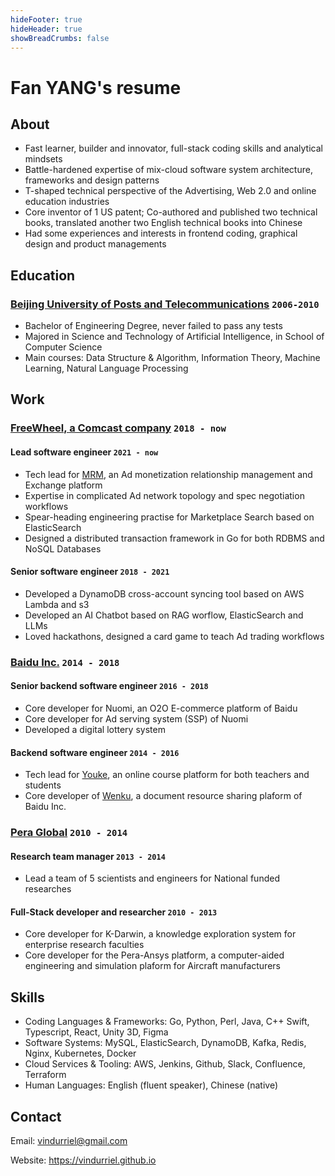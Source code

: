 ```yaml
---
hideFooter: true
hideHeader: true
showBreadCrumbs: false
---
```


# Fan YANG's resume

## About

- Fast learner, builder and innovator, full-stack coding skills and analytical mindsets
- Battle-hardened expertise of mix-cloud software system architecture, frameworks and design patterns
- T-shaped technical perspective of the Advertising, Web 2.0 and online education industries
- Core inventor of 1 US patent; Co-authored and published two technical books, translated another two English technical books into Chinese
- Had some experiences and interests in frontend coding, graphical design and product managements

## Education

### [Beijing University of Posts and Telecommunications](https://www.bupt.edu.cn) `2006-2010`

- Bachelor of Engineering Degree, never failed to pass any tests
- Majored in Science and Technology of Artificial Intelligence, in School of Computer Science
- Main courses: Data Structure & Algorithm, Information Theory, Machine Learning, Natural Language Processing

## Work 

### [FreeWheel, a Comcast company](https://freewheel.com) `2018 - now`

#### Lead software engineer `2021 - now`

- Tech lead for [MRM](https://mrm.freewheel.tv/), an Ad monetization relationship management and Exchange platform
- Expertise in complicated Ad network topology and spec negotiation workflows
- Spear-heading engineering practise for Marketplace Search based on ElasticSearch
- Designed a distributed transaction framework in Go for both RDBMS and NoSQL Databases

#### Senior software engineer `2018 - 2021`

- Developed a DynamoDB cross-account syncing tool based on AWS Lambda and s3
- Developed an AI Chatbot based on RAG worflow, ElasticSearch and LLMs
- Loved hackathons, designed a card game to teach Ad trading workflows

### [Baidu Inc.](https://www.baidu.com) `2014 - 2018`

#### Senior backend software engineer `2016 - 2018`

- Core developer for Nuomi, an O2O E-commerce platform of Baidu
- Core developer for Ad serving system (SSP) of Nuomi
- Developed a digital lottery system

#### Backend software engineer `2014 - 2016`

- Tech lead for [Youke](https://youke.baidu.com), an online course platform for both teachers and students
- Core developer of [Wenku](https://wenku.baidu.com), a document resource sharing plaform of Baidu Inc.

### [Pera Global](https://www.peraglobal.com/) `2010 - 2014`

#### Research team manager `2013 - 2014`

- Lead a team of 5 scientists and engineers for National funded researches

#### Full-Stack developer and researcher `2010 - 2013`
- Core developer for K-Darwin, a knowledge exploration system for enterprise research faculties
- Core developer for the Pera-Ansys platform, a computer-aided engineering and simulation plaform for Aircraft manufacturers

## Skills

- Coding Languages & Frameworks: Go, Python, Perl, Java, C++ Swift, Typescript, React, Unity 3D, Figma
- Software Systems: MySQL, ElasticSearch, DynamoDB, Kafka, Redis, Nginx, Kubernetes, Docker
- Cloud Services & Tooling: AWS, Jenkins, Github, Slack, Confluence, Terraform
- Human Languages: English (fluent speaker), Chinese (native)

## Contact

Email: vindurriel@gmail.com

Website: https://vindurriel.github.io
